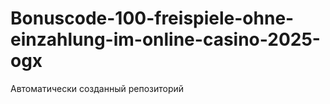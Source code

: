 # Bonuscode-100-freispiele-ohne-einzahlung-im-online-casino-2025-ogx
Автоматически созданный репозиторий
